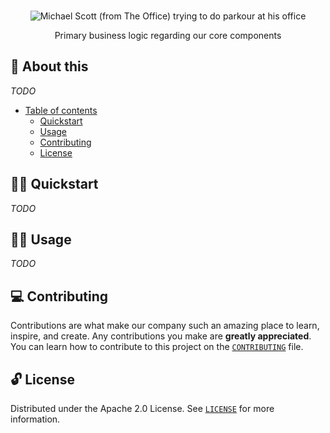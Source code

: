 <p align="center">
  <br>
   <img src="https://media.giphy.com/media/t2eBr71ACeDC0/giphy.gif" alt="Michael Scott (from The Office) trying to do parkour at his office" title="Core header's GIF" />
  <br>
</p>
<p align="center">
Primary business logic regarding our core components
</p>

## 📖 About this

_TODO_

- [Table of contents](#)
  - [Quickstart](#-quickstart)
  - [Usage](#-usage)
  - [Contributing](#-contributing)
  - [License](#-license)

## 🧙‍♂️ Quickstart

_TODO_

## 👩‍🔬 Usage

_TODO_

## 💻 Contributing

Contributions are what make our company such an amazing place to learn, inspire, and create. Any contributions you make are **greatly appreciated**. You can learn how to contribute to this project on the [`CONTRIBUTING`](CONTRIBUTING.md) file.

## 🔓 License

Distributed under the Apache 2.0 License. See [`LICENSE`](LICENSE) for more information.
